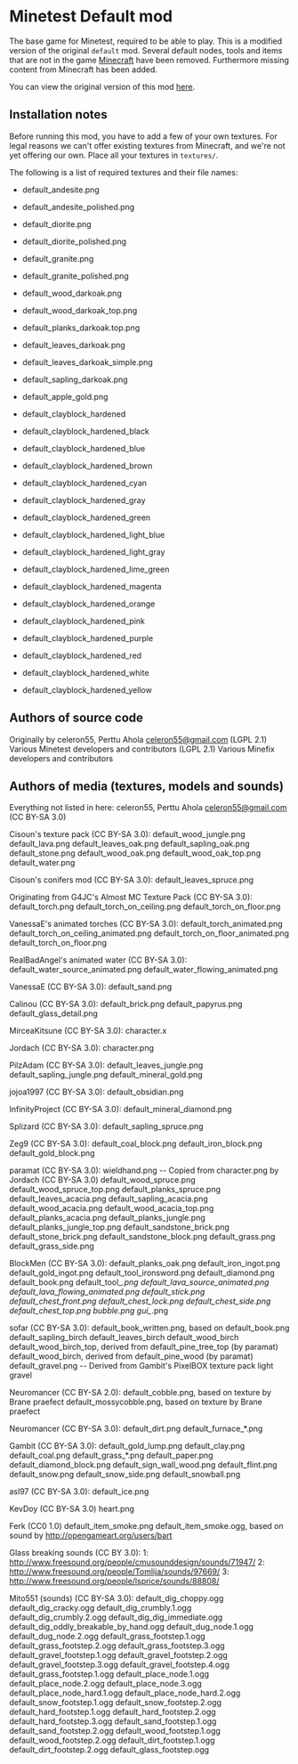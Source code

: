 # Minetest Default mod

The base game for Minetest, required to be able to play.
This is a modified version of the original `default` mod.
Several default nodes, tools and items that are not in the game [Minecraft](https://minecraft.net) have been removed.
Furthermore missing content from Minecraft has been added.

You can view the original version of this mod [here](https://github.com/minetest/minetest_game/tree/master/mods/default).

## Installation notes

Before running this mod, you have to add a few of your own textures. For legal reasons we can't offer existing textures from Minecraft, and we're not yet offering our own.
Place all your textures in `textures/`.

The following is a list of required textures and their file names:

* default_andesite.png
* default_andesite_polished.png
* default_diorite.png
* default_diorite_polished.png
* default_granite.png
* default_granite_polished.png
* default_wood_darkoak.png
* default_wood_darkoak_top.png
* default_planks_darkoak.top.png
* default_leaves_darkoak.png
* default_leaves_darkoak_simple.png
* default_sapling_darkoak.png
* default_apple_gold.png

* default_clayblock_hardened
* default_clayblock_hardened_black
* default_clayblock_hardened_blue
* default_clayblock_hardened_brown
* default_clayblock_hardened_cyan
* default_clayblock_hardened_gray
* default_clayblock_hardened_green
* default_clayblock_hardened_light_blue
* default_clayblock_hardened_light_gray
* default_clayblock_hardened_lime_green
* default_clayblock_hardened_magenta
* default_clayblock_hardened_orange
* default_clayblock_hardened_pink
* default_clayblock_hardened_purple
* default_clayblock_hardened_red
* default_clayblock_hardened_white
* default_clayblock_hardened_yellow

## Authors of source code

Originally by celeron55, Perttu Ahola <celeron55@gmail.com> (LGPL 2.1)
Various Minetest developers and contributors (LGPL 2.1)
Various Minefix developers and contributors

## Authors of media (textures, models and sounds)

Everything not listed in here:
celeron55, Perttu Ahola <celeron55@gmail.com> (CC BY-SA 3.0)

Cisoun's texture pack (CC BY-SA 3.0):
  default_wood_jungle.png
  default_lava.png
  default_leaves_oak.png
  default_sapling_oak.png
  default_stone.png
  default_wood_oak.png
  default_wood_oak_top.png
  default_water.png

Cisoun's conifers mod (CC BY-SA 3.0):
  default_leaves_spruce.png

Originating from G4JC's Almost MC Texture Pack (CC BY-SA 3.0):
  default_torch.png
  default_torch_on_ceiling.png
  default_torch_on_floor.png

VanessaE's animated torches (CC BY-SA 3.0):
  default_torch_animated.png
  default_torch_on_ceiling_animated.png
  default_torch_on_floor_animated.png
  default_torch_on_floor.png

RealBadAngel's animated water (CC BY-SA 3.0):
  default_water_source_animated.png
  default_water_flowing_animated.png

VanessaE (CC BY-SA 3.0):
  default_sand.png

Calinou (CC BY-SA 3.0):
  default_brick.png
  default_papyrus.png
  default_glass_detail.png

MirceaKitsune (CC BY-SA 3.0):
  character.x

Jordach (CC BY-SA 3.0):
  character.png

PilzAdam (CC BY-SA 3.0):
  default_leaves_jungle.png
  default_sapling_jungle.png
  default_mineral_gold.png

jojoa1997 (CC BY-SA 3.0):
  default_obsidian.png

InfinityProject (CC BY-SA 3.0):
  default_mineral_diamond.png

Splizard (CC BY-SA 3.0):
  default_sapling_spruce.png

Zeg9 (CC BY-SA 3.0):
  default_coal_block.png
  default_iron_block.png
  default_gold_block.png

paramat (CC BY-SA 3.0):
  wieldhand.png -- Copied from character.png by Jordach (CC BY-SA 3.0)
  default_wood_spruce.png
  default_wood_spruce_top.png
  default_planks_spruce.png
  default_leaves_acacia.png
  default_sapling_acacia.png
  default_wood_acacia.png
  default_wood_acacia_top.png
  default_planks_acacia.png
  default_planks_jungle.png
  default_planks_jungle_top.png
  default_sandstone_brick.png
  default_stone_brick.png
  default_sandstone_block.png
  default_grass.png
  default_grass_side.png

BlockMen (CC BY-SA 3.0):
  default_planks_oak.png
  default_iron_ingot.png
  default_gold_ingot.png
  default_tool_ironsword.png
  default_diamond.png
  default_book.png
  default_tool_*.png
  default_lava_source_animated.png
  default_lava_flowing_animated.png
  default_stick.png
  default_chest_front.png
  default_chest_lock.png
  default_chest_side.png
  default_chest_top.png
  bubble.png
  gui_*.png

sofar (CC BY-SA 3.0):
  default_book_written.png, based on default_book.png
  default_sapling_birch
  default_leaves_birch
  default_wood_birch
  default_wood_birch_top, derived from default_pine_tree_top (by paramat)
  default_wood_birch, derived from default_pine_wood (by paramat)
  default_gravel.png -- Derived from Gambit's PixelBOX texture pack light gravel

Neuromancer (CC BY-SA 2.0):
  default_cobble.png, based on texture by Brane praefect
  default_mossycobble.png, based on texture by Brane praefect

Neuromancer (CC BY-SA 3.0):
  default_dirt.png
  default_furnace_*.png

Gambit (CC BY-SA 3.0):
  default_gold_lump.png
  default_clay.png
  default_coal.png
  default_grass_*.png
  default_paper.png
  default_diamond_block.png
  default_sign_wall_wood.png
  default_flint.png
  default_snow.png
  default_snow_side.png
  default_snowball.png

asl97 (CC BY-SA 3.0):
  default_ice.png

KevDoy (CC BY-SA 3.0)
  heart.png

Ferk (CC0 1.0)
  default_item_smoke.png
  default_item_smoke.ogg, based on sound by http://opengameart.org/users/bart

Glass breaking sounds (CC BY 3.0):
  1: http://www.freesound.org/people/cmusounddesign/sounds/71947/
  2: http://www.freesound.org/people/Tomlija/sounds/97669/
  3: http://www.freesound.org/people/lsprice/sounds/88808/

Mito551 (sounds) (CC BY-SA 3.0):
  default_dig_choppy.ogg
  default_dig_cracky.ogg
  default_dig_crumbly.1.ogg
  default_dig_crumbly.2.ogg
  default_dig_dig_immediate.ogg
  default_dig_oddly_breakable_by_hand.ogg
  default_dug_node.1.ogg
  default_dug_node.2.ogg
  default_grass_footstep.1.ogg
  default_grass_footstep.2.ogg
  default_grass_footstep.3.ogg
  default_gravel_footstep.1.ogg
  default_gravel_footstep.2.ogg
  default_gravel_footstep.3.ogg
  default_gravel_footstep.4.ogg
  default_grass_footstep.1.ogg
  default_place_node.1.ogg
  default_place_node.2.ogg
  default_place_node.3.ogg
  default_place_node_hard.1.ogg
  default_place_node_hard.2.ogg
  default_snow_footstep.1.ogg
  default_snow_footstep.2.ogg
  default_hard_footstep.1.ogg
  default_hard_footstep.2.ogg
  default_hard_footstep.3.ogg
  default_sand_footstep.1.ogg
  default_sand_footstep.2.ogg
  default_wood_footstep.1.ogg
  default_wood_footstep.2.ogg
  default_dirt_footstep.1.ogg
  default_dirt_footstep.2.ogg
  default_glass_footstep.ogg
